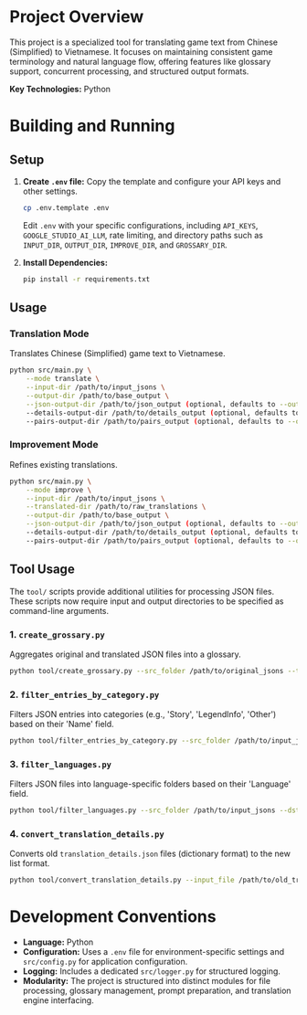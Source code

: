 # Project Overview

This project is a specialized tool for translating game text from Chinese (Simplified) to Vietnamese. It focuses on maintaining consistent game terminology and natural language flow, offering features like glossary support, concurrent processing, and structured output formats.

**Key Technologies:** Python

# Building and Running

## Setup

1.  **Create `.env` file:** Copy the template and configure your API keys and other settings.
    ```bash
    cp .env.template .env
    ```
    Edit `.env` with your specific configurations, including `API_KEYS`, `GOOGLE_STUDIO_AI_LLM`, rate limiting, and directory paths such as `INPUT_DIR`, `OUTPUT_DIR`, `IMPROVE_DIR`, and `GROSSARY_DIR`.

2.  **Install Dependencies:**
    ```bash
    pip install -r requirements.txt
    ```

## Usage

### Translation Mode

Translates Chinese (Simplified) game text to Vietnamese.

```bash
python src/main.py \
    --mode translate \
    --input-dir /path/to/input_jsons \
    --output-dir /path/to/base_output \
    --json-output-dir /path/to/json_output (optional, defaults to --output-dir/json) \
    --details-output-dir /path/to/details_output (optional, defaults to --output-dir/details) \
    --pairs-output-dir /path/to/pairs_output (optional, defaults to --output-dir/pairs)
```

### Improvement Mode

Refines existing translations.

```bash
python src/main.py \
    --mode improve \
    --input-dir /path/to/input_jsons \
    --translated-dir /path/to/raw_translations \
    --output-dir /path/to/base_output \
    --json-output-dir /path/to/json_output (optional, defaults to --output-dir/json) \
    --details-output-dir /path/to/details_output (optional, defaults to --output-dir/details) \
    --pairs-output-dir /path/to/pairs_output (optional, defaults to --output-dir/pairs)
```

## Tool Usage

The `tool/` scripts provide additional utilities for processing JSON files. These scripts now require input and output directories to be specified as command-line arguments.

### 1. `create_grossary.py`

Aggregates original and translated JSON files into a glossary.

```bash
python tool/create_grossary.py --src_folder /path/to/original_jsons --tgt_folder /path/to/translated_jsons --output_json /path/to/output_glossary.json --output_txt /path/to/output_glossary.txt
```

### 2. `filter_entries_by_category.py`

Filters JSON entries into categories (e.g., 'Story', 'LegendInfo', 'Other') based on their 'Name' field.

```bash
python tool/filter_entries_by_category.py --src_folder /path/to/input_jsons --dst_base_folder /path/to/output_categorized_jsons
```

### 3. `filter_languages.py`

Filters JSON files into language-specific folders based on their 'Language' field.

```bash
python tool/filter_languages.py --src_folder /path/to/input_jsons --dst_base_folder /path/to/output_language_filtered_jsons
```

### 4. `convert_translation_details.py`

Converts old `translation_details.json` files (dictionary format) to the new list format.

```bash
python tool/convert_translation_details.py --input_file /path/to/old_translation_details.json --output_file /path/to/new_translation_details.json
```

# Development Conventions

*   **Language:** Python
*   **Configuration:** Uses a `.env` file for environment-specific settings and `src/config.py` for application configuration.
*   **Logging:** Includes a dedicated `src/logger.py` for structured logging.
*   **Modularity:** The project is structured into distinct modules for file processing, glossary management, prompt preparation, and translation engine interfacing.
